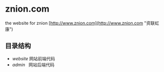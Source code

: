 # znion.com #
the website for znion [http://www.znion.com](http://www.znion.com "资联虹康")

## 目录结构 ##
- *website* 网站前端代码
- *admin*&nbsp;&nbsp; 网站后端代码
